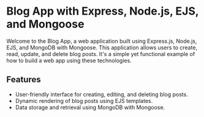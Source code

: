# Blog App with Express, Node.js, EJS, and Mongoose
Welcome to the Blog App, a web application built using Express.js, Node.js, EJS, and MongoDB with Mongoose. This application allows users to create, read, update, and delete blog posts. It's a simple yet functional example of how to build a web app using these technologies.

## Features
* User-friendly interface for creating, editing, and deleting blog posts.
* Dynamic rendering of blog posts using EJS templates.
* Data storage and retrieval using MongoDB with Mongoose.
